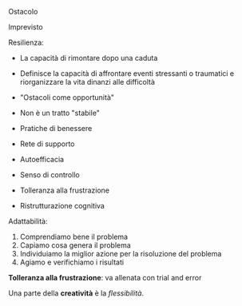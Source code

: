 Ostacolo

Imprevisto

Resilienza: 
- La capacità di rimontare dopo una caduta
- Definisce la capacità di affrontare eventi stressanti o traumatici e riorganizzare la vita dinanzi alle difficoltà
- "Ostacoli come opportunità"
- Non è un tratto "stabile"

- Pratiche di benessere
- Rete di supporto
- Autoefficacia

- Senso di controllo
- Tolleranza alla frustrazione
- Ristrutturazione cognitiva

Adattabilità:
1. Comprendiamo bene il problema
2. Capiamo cosa genera il problema
3. Individuiamo la miglior azione per la risoluzione del problema
4. Agiamo e verifichiamo i risultati

**Tolleranza alla frustrazione**: va allenata con trial and error

Una parte della **creatività** è la *flessibilità*.

